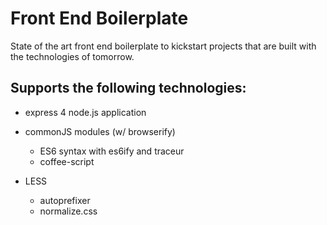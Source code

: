 # Front End Boilerplate

State of the art front end boilerplate to kickstart projects that are built with
the technologies of tomorrow.

## Supports the following technologies:

* express 4 node.js application

* commonJS modules (w/ browserify)
	* ES6 syntax with es6ify and traceur
	* coffee-script

* LESS
	* autoprefixer
	* normalize.css
